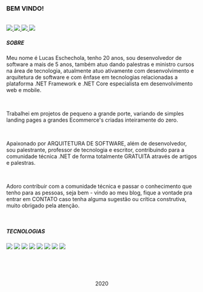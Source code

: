 ### BEM VINDO!

<br>

<a href="https://www.linkedin.com/in/lucas-eschechola-769179166/">
  <span>
    <img src="https://img.shields.io/badge/linkedin-%230077B5.svg?&style=for-the-badge&logo=linkedin&logoColor=white" />
  </span>
</a>

<a href="https://medium.com/@lucas.eschechola">
  <span>
    <img src="https://img.shields.io/badge/medium-%2312100E.svg?&style=for-the-badge&logo=medium&logoColor=white" />
  </span>
</a>

<a href="https://eschechola.com.br">
  <span>
    <img src="https://img.shields.io/badge/blogger-%23FF5722.svg?&style=for-the-badge&logo=blogger&logoColor=white" />
  </span>
</a>

<a href="https://www.instagram.com/eschechola.dev/">
  <span>
    <img src="https://img.shields.io/badge/instagram-%23E4405F.svg?&style=for-the-badge&logo=instagram&logoColor=white" />
  </span>
</a>

<br>

<h5><strong>SOBRE</strong></h5>


<p>Meu nome é Lucas Eschechola, tenho 20 anos, sou desenvolvedor de software a mais de 5 anos, também atuo dando palestras e ministro cursos na área de tecnologia, atualmente atuo ativamente com desenvolvimento e arquitetura de software e com ênfase em tecnologias relacionadas a plataforma .NET Framework e .NET Core especialista em desenvolvimento web e mobile.</p>

<br>

<p>Trabalhei em projetos de pequeno a grande porte, variando de simples landing pages a grandes Ecommerce's criadas inteiramente do zero.</p>

<br>

<p>Apaixonado por ARQUITETURA DE SOFTWARE, além de desenvolvedor, sou palestrante, professor de tecnologia e escritor, contribuindo para a comunidade técnica .NET de forma totalmente GRATUITA através de artigos e palestras.</p>

<br>

<p>Adoro contribuir com a comunidade técnica e passar o conhecimento que tenho para as pessoas, seja bem - vindo ao meu blog, fique a vontade pra entrar em CONTATO caso tenha alguma sugestão ou crítica construtiva, muito obrigado pela atenção. </p>

<br>

<h5><strong>TECNOLOGIAS</strong></h5>

<span>
  <img src="https://img.shields.io/badge/dotnet-net%23239120.svg?&style=flat-square&logo=dot-net&logoColor=white">
</span>


<span>
  <img src="https://img.shields.io/badge/c%23%20-%23239120.svg?&style=for-the-badge&logo=c-sharp&logoColor=white">
</span>

<span>
  <img src="https://img.shields.io/badge/angular%20-%23DD0031.svg?&style=for-the-badge&logo=angular&logoColor=white">
</span>

<span>
  <img src="https://img.shields.io/badge/typescript%20-%23007ACC.svg?&style=for-the-badge&logo=typescript&logoColor=white">
</span>

<span>
  <img src="https://img.shields.io/badge/Flutter%20-%2302569B.svg?&style=for-the-badge&logo=Flutter&logoColor=white">
</span>

<span>
  <img src="https://img.shields.io/badge/dart-%230175C2.svg?&style=for-the-badge&logo=dart&logoColor=white">
</span>

<span>
  <img src="https://img.shields.io/badge/xamarin%20forms-%233498DB.svg?&style=flat-square&logo=xamarin&logoColor=white">
</span>

<span>
  <img src="https://img.shields.io/badge/mysql-%2300f.svg?&style=for-the-badge&logo=mysql&logoColor=white">
</span>


<br><br>
<br>

<p align="center">2020</p>

<br>
